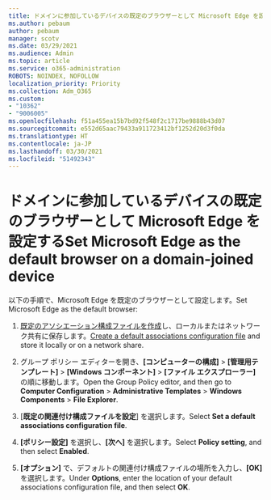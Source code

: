 ```yaml
---
title: ドメインに参加しているデバイスの既定のブラウザーとして Microsoft Edge を設定する
ms.author: pebaum
author: pebaum
manager: scotv
ms.date: 03/29/2021
ms.audience: Admin
ms.topic: article
ms.service: o365-administration
ROBOTS: NOINDEX, NOFOLLOW
localization_priority: Priority
ms.collection: Adm_O365
ms.custom:
- "10362"
- "9006005"
ms.openlocfilehash: f51a455ea15b7bd92f548f2c1717be9888b43d07
ms.sourcegitcommit: e552d65aac79433a911723412bf1252d20d3f0da
ms.translationtype: HT
ms.contentlocale: ja-JP
ms.lasthandoff: 03/30/2021
ms.locfileid: "51492343"
---
```

# <a name="set-microsoft-edge-as-the-default-browser-on-a-domain-joined-device"></a><span data-ttu-id="289db-102">ドメインに参加しているデバイスの既定のブラウザーとして Microsoft Edge を設定する</span><span class="sxs-lookup"><span data-stu-id="289db-102">Set Microsoft Edge as the default browser on a domain-joined device</span></span>

<span data-ttu-id="289db-103">以下の手順で、Microsoft Edge を既定のブラウザーとして設定します。</span><span class="sxs-lookup"><span data-stu-id="289db-103">Set Microsoft Edge as the default browser:</span></span> 

1. <span data-ttu-id="289db-104">[既定のアソシエーション構成ファイルを作成](https://go.microsoft.com/fwlink/?linkid=2132437)し、ローカルまたはネットワーク共有に保存します。</span><span class="sxs-lookup"><span data-stu-id="289db-104">[Create a default associations configuration file](https://go.microsoft.com/fwlink/?linkid=2132437) and store it locally or on a network share.</span></span>

1. <span data-ttu-id="289db-105">グループ ポリシー エディターを開き、**[コンピューターの構成]** > **[管理用テンプレート]** > **[Windows コンポーネント]** > **[ファイル エクスプローラー]** の順に移動します。</span><span class="sxs-lookup"><span data-stu-id="289db-105">Open the Group Policy editor, and then go to **Computer Configuration** > **Administrative Templates** > **Windows Components** > **File Explorer**.</span></span>

1. <span data-ttu-id="289db-106">[**既定の関連付け構成ファイルを設定**] を選択します。</span><span class="sxs-lookup"><span data-stu-id="289db-106">Select **Set a default associations configuration file**.</span></span>

1. <span data-ttu-id="289db-107">**[ポリシー設定]** を選択し、**[次へ]** を選択します。</span><span class="sxs-lookup"><span data-stu-id="289db-107">Select **Policy setting**, and then select **Enabled**.</span></span>

1. <span data-ttu-id="289db-108">**[オプション]** で、デフォルトの関連付け構成ファイルの場所を入力し、**[OK]** を選択します。</span><span class="sxs-lookup"><span data-stu-id="289db-108">Under **Options**, enter the location of your default associations configuration file, and then select **OK**.</span></span>
